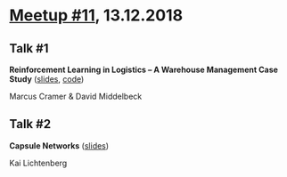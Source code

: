 # [Meetup #11](https://www.meetup.com/Data-Science-Meetup-Muenster/events/256460233/), 13.12.2018

## Talk #1

**Reinforcement Learning in Logistics – A Warehouse Management Case Study** ([slides](https://github.com/MarcusCramer91/WindyGridworld/blob/master/WDL_RL_Talk_DSMeetup.pptx), [code](https://github.com/MarcusCramer91/WindyGridworld))

Marcus Cramer & David Middelbeck

## Talk #2

**Capsule Networks** ([slides](https://github.com/datascience-meetup-muenster/talks/blob/master/meetup-10/DSMeetup_h2o.pdf))

Kai Lichtenberg
